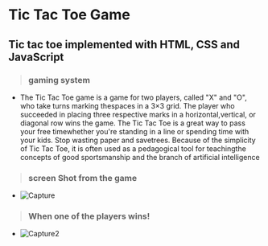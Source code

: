 # Tic Tac Toe Game
## Tic tac toe implemented with HTML, CSS and JavaScript
> ### gaming system
- The Tic Tac Toe game is a game for two players, called "X" and "O", who take turns marking thespaces in a 3×3 grid. The player who succeeded in placing three respective marks in a horizontal,vertical, or diagonal row wins the game. The Tic Tac Toe is a great way to pass your free timewhether you're standing in a line or spending time with your kids. Stop wasting paper and savetrees. Because of the simplicity of Tic Tac Toe, it is often used as a pedagogical tool for teachingthe concepts of good sportsmanship and the branch of artificial intelligence

> ### screen Shot from the game
 - ![Capture](https://user-images.githubusercontent.com/88618793/179994894-7a6549ae-b62a-4f52-bc08-620252e83103.PNG)
 
> ### When one of the players wins!
 - ![Capture2](https://user-images.githubusercontent.com/88618793/179995765-0eb29724-c475-4025-ae24-2902d52f7791.PNG)


